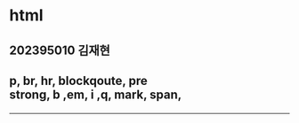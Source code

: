 # html
<h2>202395010 김재현<h2>

p, br, hr, blockqoute, pre<br>
strong, b ,em, i ,q, mark, span,<br>
<hr>
